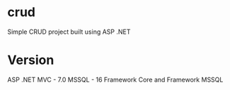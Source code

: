# crud
Simple CRUD project built using ASP .NET 

# Version 
ASP .NET MVC - 7.0
MSSQL - 16
Framework Core and Framework MSSQL 
